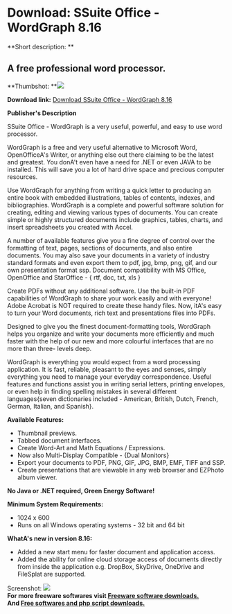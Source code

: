 # Download: SSuite Office - WordGraph 8.16

**Short description: **

## A free professional word processor.

  
**Thumbshot: **![](http://www.freewarefiles.com/screenshot/ssuitewordgrph810_md.jpg)   
  
**Download link:** [Download SSuite Office - WordGraph 8.16](http://freesoftwares.boysofts.com/SSuite-Office-WordGraph_program_53929.html)  
  

**Publisher's Description**  
  

SSuite Office - WordGraph is a very useful, powerful, and easy to use word
processor.

WordGraph is a free and very useful alternative to Microsoft Word,
OpenOfficeA's Writer, or anything else out there claiming to be the latest and
greatest. You donA't even have a need for .NET or even JAVA to be installed.
This will save you a lot of hard drive space and precious computer resources.

Use WordGraph for anything from writing a quick letter to producing an entire
book with embedded illustrations, tables of contents, indexes, and
bibliographies. WordGraph is a complete and powerful software solution for
creating, editing and viewing various types of documents. You can create
simple or highly structured documents include graphics, tables, charts, and
insert spreadsheets you created with Accel.

A number of available features give you a fine degree of control over the
formatting of text, pages, sections of documents, and also entire documents.
You may also save your documents in a variety of industry standard formats and
even export them to pdf, jpg, bmp, png, gif, and our own presentation format
ssp. Document compatibility with MS Office, OpenOffice and StarOffice - { rtf,
doc, txt, xls }

Create PDFs without any additional software. Use the built-in PDF capabilities
of WordGraph to share your work easily and with everyone! Adobe Acrobat is NOT
required to create these handy files. Now, itA's easy to turn your Word
documents, rich text and presentations files into PDFs.

Designed to give you the finest document-formatting tools, WordGraph helps you
organize and write your documents more efficiently and much faster with the
help of our new and more colourful interfaces that are no more than three-
levels deep.

WordGraph is everything you would expect from a word processing application.
It is fast, reliable, pleasant to the eyes and senses, simply everything you
need to manage your everyday correspondence. Useful features and functions
assist you in writing serial letters, printing envelopes, or even help in
finding spelling mistakes in several different languages{seven dictionaries
included - American, British, Dutch, French, German, Italian, and Spanish}.

**Available Features:**

  * Thumbnail previews. 
  * Tabbed document interfaces. 
  * Create Word-Art and Math Equations / Expressions. 
  * Now also Multi-Display Compatible - {Dual Monitors} 
  * Export your documents to PDF, PNG, GIF, JPG, BMP, EMF, TIFF and SSP. 
  * Create presentations that are viewable in any web browser and EZPhoto album viewer. 

**No Java or .NET required, Green Energy Software!**

**Minimum System Requirements:**

  * 1024 x 600 
  * Runs on all Windows operating systems - 32 bit and 64 bit 

**WhatA's new in version 8.16:**

  * Added a new start menu for faster document and application access. 
  * Added the ability for online cloud storage access of documents directly from inside the application e.g. DropBox, SkyDrive, OneDrive and FileSplat are supported. 

  
  
Screenshot: ![](http://www.freewarefiles.com/screenshot/ssuitewordgrph810.jpg)  
**For more freeware softwares visit [Freeware software downloads.](http://freesoftwares.boysofts.com/)**   
**And [Free softwares and php script downloads.](http://www.boysofts.com/)**


